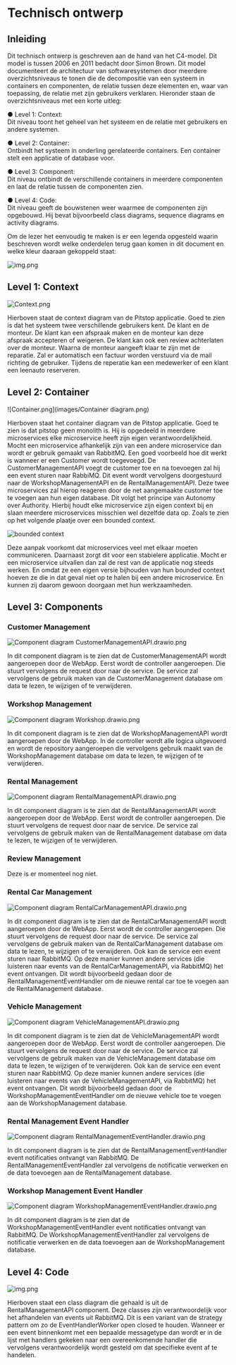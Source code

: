 ﻿# Technisch ontwerp
## Inleiding
Dit technisch ontwerp is geschreven aan de hand van het C4-model. Dit model is tussen
2006 en 2011 bedacht door Simon Brown. Dit model documenteert de architectuur van
softwaresystemen door meerdere overzichtsniveaus te tonen die de decompositie van een
systeem in containers en componenten, de relatie tussen deze elementen en, waar van
toepassing, de relatie met zijn gebruikers verklaren. Hieronder staan de overzichtsniveaus
met een korte uitleg:

● Level 1: Context: <br>
Dit niveau toont het geheel van het systeem en de relatie met
gebruikers en andere systemen.

● Level 2: Container: <br>
Ontbindt het systeem in onderling gerelateerde containers. Een
container stelt een applicatie of database voor.

● Level 3: Component: <br>
Dit niveau ontbindt de verschillende containers in meerdere
componenten en laat de relatie tussen de componenten zien.

● Level 4: Code: <br>
Dit niveau geeft de bouwstenen weer waarmee de componenten zijn
opgebouwd. Hij bevat bijvoorbeeld class diagrams, sequence diagrams en activity
diagrams.

Om de lezer het eenvoudig te maken is er een legenda opgesteld waarin beschreven wordt
welke onderdelen terug gaan komen in dit document en welke kleur daaraan gekoppeld
staat:

![img.png](img.png)

## Level 1: Context

![Context.png](Context.png)

Hierboven staat de context diagram van de Pitstop applicatie. Goed te zien is dat het systeem twee verschillende gebruikers kent.
De klant en de monteur. De klant kan een afspraak maken en de monteur kan deze afspraak accepteren of weigeren. 
De klant kan ook een review achterlaten over de monteur. Waarna de monteur aangeeft klaar te zijn met de reparatie. Zal
er automatisch een factuur worden verstuurd via de mail richting de gebruiker. Tijdens de reperatie kan een medewerker of een klant
een leenauto reserveren. 


## Level 2: Container
![Container.png](images/Container diagram.png)

Hierboven staat het container diagram van de Pitstop applicatie. Goed te zien is dat pitstop geen monolith is. Hij is
opgedeeld in meerdere microservices elke microservice heeft zijn eigen verantwoordelijkheid. Mocht een microservice afhankelijk
zijn van een andere microservice dan wordt er gebruik gemaakt van RabbitMQ. Een goed voorbeeld hoe dit werkt is wanneer er een Customer wordt
toegevoegd. De CustomerManagementAPI voegt de customer toe en na toevoegen zal hij een event sturen naar RabbiMQ. Dit event
wordt vervolgens doorgestuurd naar de WorkshopManagementAPI en de RentalManagementAPI. Deze twee microservices zal hierop reageren
door de net aangemaakte customer toe te voegen aan hun eigen database. Dit volgt het principe van Autonomy over Authority.
Hierbij houdt elke microservice zijn eigen context bij en slaan meerdere microservices misschien wel dezelfde data op. Zoals te zien
op het volgende plaatje over een bounded context.

![bounded context](/images/bounded_context.png)

Deze aanpak voorkomt dat microservices veel met elkaar moeten communiceren. Daarnaast zorgt dit voor een stabielere applicatie.
Mocht er een microservice uitvallen dan zal de rest van de applicatie nog steeds werken. En omdat ze een eigen versie bijhouden
van hun bounded context hoeven ze die in dat geval niet op te halen bij een andere microservice. En kunnen zij daarom gewoon
doorgaan met hun werkzaamheden.

## Level 3: Components

### Customer Management

![Component diagram CustomerManagementAPI.drawio.png](images%2FComponent%20diagram%20CustomerManagementAPI.drawio.png)

In dit component diagram is te zien dat de CustomerManagementAPI wordt aangeroepen door de WebApp. Eerst wordt de controller aangeroepen. Die stuurt vervolgens de request door naar de service. De service zal vervolgens de gebruik maken van de CustomerManagement database om data te lezen, te wijzigen of te verwijderen.

### Workshop Management

![Component diagram Workshop.drawio.png](images%2FComponent%20diagram%20Workshop.drawio.png)

In dit component diagram is te zien dat de WorkshopManagementAPI wordt aangeroepen door de WebApp. In de controller wordt alle logica uitgevoerd en wordt de repository aangeroepen die vervolgens gebruik maakt van de WorkshopManagement database om data te lezen, te wijzigen of te verwijderen.

### Rental Management

![Component diagram RentalManagementAPI.drawio.png](images%2FComponent%20diagram%20RentalManagementAPI.drawio.png)

In dit component diagram is te zien dat de RentalManagementAPI wordt aangeroepen door de WebApp. Eerst wordt de controller aangeroepen. Die stuurt vervolgens de request door naar de service. De service zal vervolgens de gebruik maken van de RentalManagement database om data te lezen, te wijzigen of te verwijderen.

### Review Management

Deze is er momenteel nog niet.

### Rental Car Management

![Component diagram RentalCarManagementAPI.drawio.png](images%2FComponent%20diagram%20RentalCarManagementAPI.drawio.png)

In dit component diagram is te zien dat de RentalCarManagementAPI wordt aangeroepen door de WebApp. Eerst wordt de controller aangeroepen. Die stuurt vervolgens de request door naar de service. De service zal vervolgens de gebruik maken van de RentalCarManagement database om data te lezen, te wijzigen of te verwijderen. Ook kan de service een event sturen naar RabbitMQ. Op deze manier kunnen andere services (die luisteren naar events van de RentalCarManagementAPI, via RabbitMQ) het event ontvangen. Dit wordt bijvoorbeeld gedaan door de RentalManagementEventHandler om de nieuwe rental car toe te voegen aan de RentalManagement database.

### Vehicle Management

![Component diagram VehicleManagementAPI.drawio.png](images%2FComponent%20diagram%20VehicleManagementAPI.drawio.png)

In dit component diagram is te zien dat de VehicleManagementAPI wordt aangeroepen door de WebApp. Eerst wordt de controller aangeroepen. Die stuurt vervolgens de request door naar de service. De service zal vervolgens de gebruik maken van de VehicleManagement database om data te lezen, te wijzigen of te verwijderen. Ook kan de service een event sturen naar RabbitMQ. Op deze manier kunnen andere services (die luisteren naar events van de VehicleManagementAPI, via RabbitMQ) het event ontvangen. Dit wordt bijvoorbeeld gedaan door de WorkshopManagementEventHandler om de nieuwe vehicle toe te voegen aan de WorkshopManagement database.

### Rental Management Event Handler

![Component diagram RentalManagementEventHandler.drawio.png](images%2FComponent%20diagram%20RentalManagementEventHandler.drawio.png)

In dit component diagram is te zien dat de RentalManagementEventHandler event notificaties ontvangt van RabbitMQ. De RentalManagementEventHandler zal vervolgens de notificatie verwerken en de data toevoegen aan de RentalManagement database.

### Workshop Management Event Handler

![Component diagram WorkshopManagementEventHandler.drawio.png](images%2FComponent%20diagram%20WorkshopManagementEventHandler.drawio.png)

In dit component diagram is te zien dat de WorkshopManagementEventHandler event notificaties ontvangt van RabbitMQ. De WorkshopManagementEventHandler zal vervolgens de notificatie verwerken en de data toevoegen aan de WorkshopManagement database.

## Level 4: Code
![img.png](images/eventhandler.png)

Hierboven staat een class diagram die gehaald is uit de RentalManagementAPI component. Deze classes zijn verantwoordelijk
voor het afhandelen van events uit RabbitMQ. Dit is een variant van de strategy pattern om zo de
EventHandlerWorker open closed te houden. Wanneer er een event binnenkomt met een bepaalde messagetype dan wordt er in de
lijst met handlers gekeken naar een overeenkomende handler die vervolgens verantwoordelijk wordt gesteld om dat specifieke
event af te handelen.